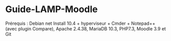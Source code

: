 # Guide-LAMP-Moodle
Prérequis : Debian net Install 10.4 + hyperviseur + Cmder + Notepad++ (avec plugin Compare), Apache 2.4.38, MariaDB 10.3, PHP7.3, Moodle 3.9 et Git
